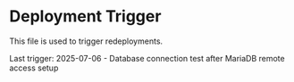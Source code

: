 # Deployment Trigger

This file is used to trigger redeployments.

Last trigger: 2025-07-06 - Database connection test after MariaDB remote access setup
